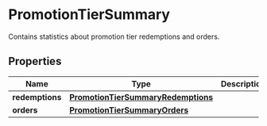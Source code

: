 

# PromotionTierSummary

Contains statistics about promotion tier redemptions and orders.

## Properties

| Name | Type | Description | Notes |
|------------ | ------------- | ------------- | -------------|
|**redemptions** | [**PromotionTierSummaryRedemptions**](PromotionTierSummaryRedemptions.md) |  |  [optional] |
|**orders** | [**PromotionTierSummaryOrders**](PromotionTierSummaryOrders.md) |  |  [optional] |



